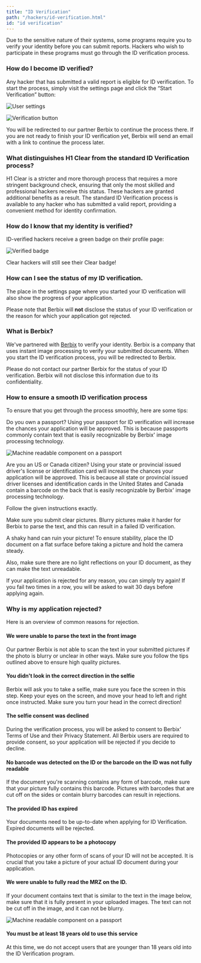 ```yaml
---
title: "ID Verification"
path: "/hackers/id-verification.html"
id: "id verification"
---
```


Due to the sensitive nature of their systems, some programs require you to verify your identity before you can submit reports. Hackers who wish to participate in these programs must go through the ID verification process.

### How do I become ID verified?

Any hacker that has submitted a valid report is eligible for ID verification. To start the process, simply visit the settings page and click the “Start Verification” button:

![User settings](/images/id-verification-1.png)

![Verification button](/images/id-verification-2.png)

You will be redirected to our partner Berbix to continue the process there. If you are not ready to finish your ID verification yet, Berbix will send an email with a link to continue the process later.

### What distinguishes H1 Clear from the standard ID Verification process?

H1 Clear is a stricter and more thorough process that requires a more stringent background check, ensuring that only the most skilled and professional hackers receive this status. These hackers are granted additional benefits as a result. The standard ID Verification process is available to any hacker who has submitted a valid report, providing a convenient method for identity confirmation.

### How do I know that my identity is verified?

ID-verified hackers receive a green badge on their profile page:

![Verified badge](/images/id-verification-3.png)

Clear hackers will still see their Clear badge!

### How can I see the status of my ID verification.

The place in the settings page where you started your ID verification will also show the progress of your application.

Please note that Berbix will **not** disclose the status of your ID verification or the reason for which your application got rejected.

### What is Berbix?

We've partnered with [Berbix](https://www.berbix.com/) to verify your identity. Berbix is a company that uses instant image processing to verify your submitted documents. When you start the ID verification process, you will be redirected to Berbix.

Please do not contact our partner Berbix for the status of your ID verification. Berbix will not disclose this information due to its confidentiality.

### How to ensure a smooth ID verification process

To ensure that you get through the process smoothly, here are some tips:

Do you own a passport? Using your passport for ID verification will increase the chances your application will be approved. This is because passports commonly contain text that is easily recognizable by Berbix' image processing technology.

![Machine readable component on a passport](/images/id-verification-passport-example.png)

Are you an US or Canada citizen? Using your state or provincial issued driver's license or identification card will increase the chances your application will be approved. This is because all state or provincial issued driver licenses and identification cards in the United States and Canada contain a barcode on the back that is easily recognizable by Berbix' image processing technology.

Follow the given instructions exactly.

Make sure you submit clear pictures. Blurry pictures make it harder for Berbix to parse the text, and this can result in a failed ID verification.

A shaky hand can ruin your picture! To ensure stability, place the ID document on a flat surface before taking a picture and hold the camera steady.

Also, make sure there are no light reflections on your ID document, as they can make the text unreadable.

If your application is rejected for any reason, you can simply try again! If you fail two times in a row, you will be asked to wait 30 days before applying again.

### Why is my application rejected?

Here is an overview of common reasons for rejection.

#### We were unable to parse the text in the front image

Our partner Berbix is not able to scan the text in your submitted pictures if the photo is blurry or unclear in other ways. Make sure you follow the tips outlined above to ensure high quality pictures.

#### You didn't look in the correct direction in the selfie

Berbix will ask you to take a selfie, make sure you face the screen in this step. Keep your eyes on the screen, and move your head to left and right once instructed. Make sure you turn your head in the correct direction!

#### The selfie consent was declined

During the verification process, you will be asked to consent to Berbix' Terms of Use and their Privacy Statement. All Berbix users are required to provide consent, so your application will be rejected if you decide to decline.

#### No barcode was detected on the ID or the barcode on the ID was not fully readable

If the document you're scanning contains any form of barcode, make sure that your picture fully contains this barcode. Pictures with barcodes that are cut off on the sides or contain blurry barcodes can result in rejections.

#### The provided ID has expired

Your documents need to be up-to-date when applying for ID Verification. Expired documents will be rejected.

#### The provided ID appears to be a photocopy

Photocopies or any other form of scans of your ID will not be accepted. It is crucial that you take a picture of your actual ID document during your application.

#### We were unable to fully read the MRZ on the ID.

If your document contains text that is similar to the text in the image below, make sure that it is fully present in your uploaded images. The text can not be cut off in the image, and it can not be blurry.

![Machine readable component on a passport](/images/id-verification-passport-example.png)

#### You must be at least 18 years old to use this service

At this time, we do not accept users that are younger than 18 years old into the ID Verification program.

